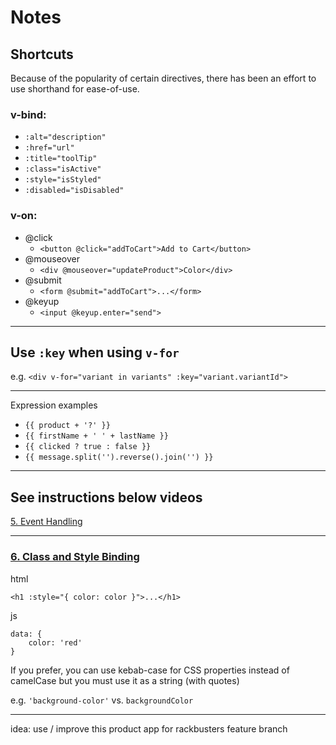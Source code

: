 # Notes

## Shortcuts

Because of the popularity of certain directives, there has been an effort to use shorthand for ease-of-use.

### v-bind:

- `:alt="description"`
- `:href="url"`
- `:title="toolTip"`
- `:class="isActive"`
- `:style="isStyled"`
- `:disabled="isDisabled"`

### v-on:

- @click
	- `<button @click="addToCart">Add to Cart</button>`
- @mouseover
	- `<div @mouseover="updateProduct">Color</div>`
- @submit
	- `<form @submit="addToCart">...</form>`
- @keyup
	- `<input @keyup.enter="send">`

---

## Use `:key` when using `v-for`

e.g. `<div v-for="variant in variants" :key="variant.variantId">`

---

Expression examples

 *  `{{ product + '?' }}`
 *  `{{ firstName + ' ' + lastName }}`
 *  `{{ clicked ? true : false }}`
 *  `{{ message.split('').reverse().join('') }}`

---
## See instructions below videos

[5. Event Handling](https://www.vuemastery.com/courses/intro-to-vue-js/event-handling)

---

### [6. Class and Style Binding](https://www.vuemastery.com/courses/intro-to-vue-js/class-&-style-binding)

html
```
<h1 :style="{ color: color }">...</h1>
```

js
```
data: {
	color: 'red'
}
```

If you prefer, you can use kebab-case for CSS properties instead of camelCase but you must use it as a string (with quotes)

e.g. `'background-color'` vs. `backgroundColor`

---

idea: use / improve this product app for rackbusters feature branch
